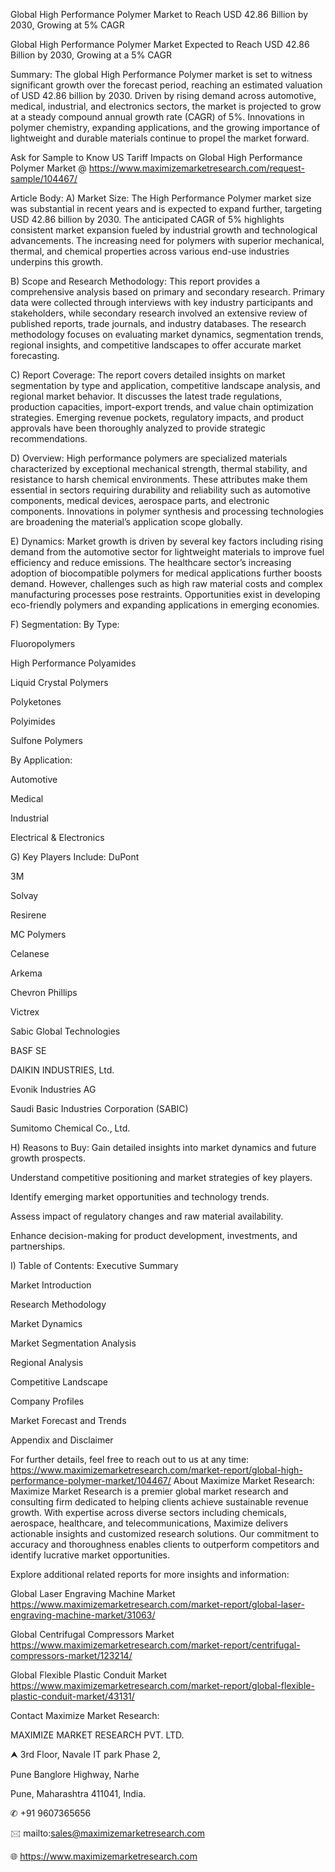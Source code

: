 Global High Performance Polymer Market to Reach USD 42.86 Billion by 2030, Growing at 5% CAGR

Global High Performance Polymer Market Expected to Reach USD 42.86 Billion by 2030, Growing at a 5% CAGR

Summary:
The global High Performance Polymer market is set to witness significant growth over the forecast period, reaching an estimated valuation of USD 42.86 billion by 2030. Driven by rising demand across automotive, medical, industrial, and electronics sectors, the market is projected to grow at a steady compound annual growth rate (CAGR) of 5%. Innovations in polymer chemistry, expanding applications, and the growing importance of lightweight and durable materials continue to propel the market forward.

Ask for Sample to Know US Tariff Impacts on Global High Performance Polymer Market @ https://www.maximizemarketresearch.com/request-sample/104467/ 

Article Body:
A) Market Size:
The High Performance Polymer market size was substantial in recent years and is expected to expand further, targeting USD 42.86 billion by 2030. The anticipated CAGR of 5% highlights consistent market expansion fueled by industrial growth and technological advancements. The increasing need for polymers with superior mechanical, thermal, and chemical properties across various end-use industries underpins this growth.

B) Scope and Research Methodology:
This report provides a comprehensive analysis based on primary and secondary research. Primary data were collected through interviews with key industry participants and stakeholders, while secondary research involved an extensive review of published reports, trade journals, and industry databases. The research methodology focuses on evaluating market dynamics, segmentation trends, regional insights, and competitive landscapes to offer accurate market forecasting.

C) Report Coverage:
The report covers detailed insights on market segmentation by type and application, competitive landscape analysis, and regional market behavior. It discusses the latest trade regulations, production capacities, import-export trends, and value chain optimization strategies. Emerging revenue pockets, regulatory impacts, and product approvals have been thoroughly analyzed to provide strategic recommendations.

D) Overview:
High performance polymers are specialized materials characterized by exceptional mechanical strength, thermal stability, and resistance to harsh chemical environments. These attributes make them essential in sectors requiring durability and reliability such as automotive components, medical devices, aerospace parts, and electronic components. Innovations in polymer synthesis and processing technologies are broadening the material’s application scope globally.

E) Dynamics:
Market growth is driven by several key factors including rising demand from the automotive sector for lightweight materials to improve fuel efficiency and reduce emissions. The healthcare sector’s increasing adoption of biocompatible polymers for medical applications further boosts demand. However, challenges such as high raw material costs and complex manufacturing processes pose restraints. Opportunities exist in developing eco-friendly polymers and expanding applications in emerging economies.

F) Segmentation:
By Type:

Fluoropolymers

High Performance Polyamides

Liquid Crystal Polymers

Polyketones

Polyimides

Sulfone Polymers

By Application:

Automotive

Medical

Industrial

Electrical & Electronics

G) Key Players Include:
DuPont

3M

Solvay

Resirene

MC Polymers

Celanese

Arkema

Chevron Phillips

Victrex

Sabic Global Technologies

BASF SE

DAIKIN INDUSTRIES, Ltd.

Evonik Industries AG

Saudi Basic Industries Corporation (SABIC)

Sumitomo Chemical Co., Ltd.

H) Reasons to Buy:
Gain detailed insights into market dynamics and future growth prospects.

Understand competitive positioning and market strategies of key players.

Identify emerging market opportunities and technology trends.

Assess impact of regulatory changes and raw material availability.

Enhance decision-making for product development, investments, and partnerships.

I) Table of Contents:
Executive Summary

Market Introduction

Research Methodology

Market Dynamics

Market Segmentation Analysis

Regional Analysis

Competitive Landscape

Company Profiles

Market Forecast and Trends

Appendix and Disclaimer

For further details, feel free to reach out to us at any time: https://www.maximizemarketresearch.com/market-report/global-high-performance-polymer-market/104467/ 
About Maximize Market Research:
Maximize Market Research is a premier global market research and consulting firm dedicated to helping clients achieve sustainable revenue growth. With expertise across diverse sectors including chemicals, aerospace, healthcare, and telecommunications, Maximize delivers actionable insights and customized research solutions. Our commitment to accuracy and thoroughness enables clients to outperform competitors and identify lucrative market opportunities.

Explore additional related reports for more insights and information:

Global Laser Engraving Machine Market https://www.maximizemarketresearch.com/market-report/global-laser-engraving-machine-market/31063/ 

Global Centrifugal Compressors Market https://www.maximizemarketresearch.com/market-report/centrifugal-compressors-market/123214/ 

Global Flexible Plastic Conduit Market https://www.maximizemarketresearch.com/market-report/global-flexible-plastic-conduit-market/43131/ 

Contact Maximize Market Research:

MAXIMIZE MARKET RESEARCH PVT. LTD.

⮝ 3rd Floor, Navale IT park Phase 2,

Pune Banglore Highway, Narhe

Pune, Maharashtra 411041, India.

✆ +91 9607365656

🖂 mailto:sales@maximizemarketresearch.com

🌐 https://www.maximizemarketresearch.com
